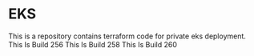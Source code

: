 # EKS
This is a repository contains terraform code for private eks deployment.
This Is Build 256
This Is Build 258
This Is Build 260
